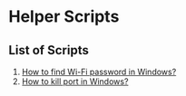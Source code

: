 # Helper Scripts

## List of Scripts

1. [How to find Wi-Fi password in Windows?](wifipass.sh)
2. [How to kill port in Windows?](kill_port.sh)
